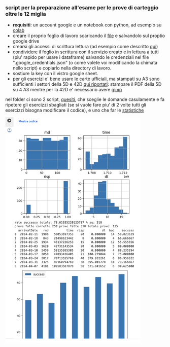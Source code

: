 ### script per la preparazione all'esame per le prove di carteggio oltre le 12 miglia
- **requisiti**: un account google e un notebook con python, ad esempio su [colab](https://colab.research.google.com/)
- creare il proprio foglio di lavoro scaricando il [file](https://github.com/gmazzitelli/patente/blob/master/files/domenteOlre12.gsheet) e salvandolo sul proptio google drive
- crearsi gli accessi di scrittura lettura (ad esempio come descritto [qui](https://medium.com/@alestamm/automating-reports-with-google-sheets-jupyter-notebook-connection-8f9cfa5e8588))
- condividere il foglio in scrittura con il servizio creato e in lettura a tutti (piu' rapido per usare i dataframe) salvando le credenziali nel file ".google_credentials.json" (o come volete voi modificando la chimata nello script) e copiarlo nella directory di lavoro.
- sostiure la key con il vistro google sheet. 
- per gli esercizi e' bene usare le carte ufficiali, ma stampati su A3 sono sufficienti i settori della 5D e 42D [qui riportati](https://drive.google.com/drive/folders/1_m-Zc5H9npr0q1Zl4BXpAJV00jlWM8Wc?usp=drive_link): stampare il PDF della 5D su 4 A3 mentre per la 42D e' necessario avere [gimp](https://www.gimp.org/)


nel folder ci sono 2 script, [quesiti](https://github.com/gmazzitelli/patente/blob/master/quesiti.ipynb), che sceglie le domande casulamente e fa ripetere 
gli esercizzi sbagliati (se si vuole fare piu' di 2 volte tutti gli esercizzi bisogna modificare il codice), e uno che far le [statistiche](https://github.com/gmazzitelli/patente/blob/master/statistiche.ipynb)

![stat](/files/stat.png)
